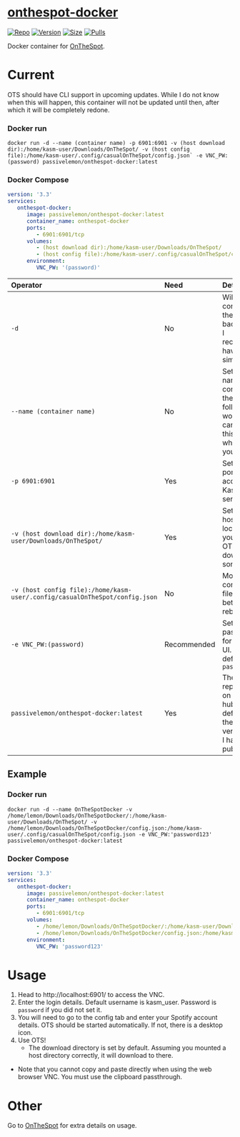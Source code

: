 # [onthespot-docker](https://github.com/PassiveLemon/onthespot-docker) </br>

[![Repo](https://img.shields.io/badge/Docker-Repo-007EC6?labelColor-555555&color-007EC6&logo=docker&logoColor=fff&style=flat-square)](https://hub.docker.com/r/passivelemon/onthespot-docker)
[![Version](https://img.shields.io/docker/v/passivelemon/onthespot-docker/latest?labelColor-555555&color-007EC6&style=flat-square)](https://hub.docker.com/r/passivelemon/onthespot-docker)
[![Size](https://img.shields.io/docker/image-size/passivelemon/onthespot-docker/latest?labelColor-555555&color-007EC6&style=flat-square)](https://hub.docker.com/r/passivelemon/onthespot-docker)
[![Pulls](https://img.shields.io/docker/pulls/passivelemon/onthespot-docker?labelColor-555555&color-007EC6&style=flat-square)](https://hub.docker.com/r/passivelemon/onthespot-docker)

Docker container for [OnTheSpot](https://github.com/casualsnek/onthespot). </br>

# Current
OTS should have CLI support in upcoming updates. While I do not know when this will happen, this container will not be updated until then, after which it will be completely redone. </br>

### Docker run </br>
```
docker run -d --name (container name) -p 6901:6901 -v (host download dir):/home/kasm-user/Downloads/OnTheSpot/ -v (host config file):/home/kasm-user/.config/casualOnTheSpot/config.json` -e VNC_PW:(password) passivelemon/onthespot-docker:latest
```

### Docker Compose </br>
```yml
version: '3.3'
services:
   onthespot-docker:
      image: passivelemon/onthespot-docker:latest
      container_name: onthespot-docker
      ports:
         - 6901:6901/tcp
      volumes:
         - (host download dir):/home/kasm-user/Downloads/OnTheSpot/
         - (host config file):/home/kasm-user/.config/casualOnTheSpot/config.json
      environment:
         VNC_PW: '(password)'
```

| Operator | Need | Details |
|:-|:-|:-|
| `-d` | No | Will run the container in the background. I recommend having it for simplicity. |
| `--name (container name)` | No | Sets the name of the container to the following word. You can change this to whatever you want. |
| `-p 6901:6901` | Yes | Sets the port to access the Kasm VNC server. |
| `-v (host download dir):/home/kasm-user/Downloads/OnTheSpot/` | Yes | Sets the host location that you want OTS to download songs to. |
| `-v (host config file):/home/kasm-user/.config/casualOnTheSpot/config.json` | No | Mount the config.json file to stay between rebuilds. |
| `-e VNC_PW:(password)` | Recommended | Sets the password for the VNC UI. By default, it is `password` |
| `passivelemon/onthespot-docker:latest` | Yes | The repository on Docker hub. By default, it is the latest version that I have published. |

## Example </br>
### Docker run </br>
```
docker run -d --name OnTheSpotDocker -v /home/lemon/Downloads/OnTheSpotDocker/:/home/kasm-user/Downloads/OnTheSpot/ -v /home/lemon/Downloads/OnTheSpotDocker/config.json:/home/kasm-user/.config/casualOnTheSpot/config.json -e VNC_PW:'password123' passivelemon/onthespot-docker:latest
```

### Docker Compose </br>
```yml
version: '3.3'
services:
   onthespot-docker:
      image: passivelemon/onthespot-docker:latest
      container_name: onthespot-docker
      ports:
         - 6901:6901/tcp
      volumes:
         - /home/lemon/Downloads/OnTheSpotDocker/:/home/kasm-user/Downloads/OnTheSpot/
         - /home/lemon/Downloads/OnTheSpotDocker/config.json:/home/kasm-user/.config/casualOnTheSpot/config.json
      environment:
         VNC_PW: 'password123'
```

# Usage </br>
1. Head to http://localhost:6901/ to access the VNC. </br>
2. Enter the login details. Default username is kasm_user. Password is `password` if you did not set it. </br>
3. You will need to go to the config tab and enter your Spotify account details. OTS should be started automatically. If not, there is a desktop icon. </br>
6. Use OTS! </br>
   - The download directory is set by default. Assuming you mounted a host directory correctly, it will download to there. </br>
- Note that you cannot copy and paste directly when using the web browser VNC. You must use the clipboard passthrough. </br>


# Other </br>
Go to [OnTheSpot](https://github.com/casualsnek/onthespot) for extra details on usage. </br>

